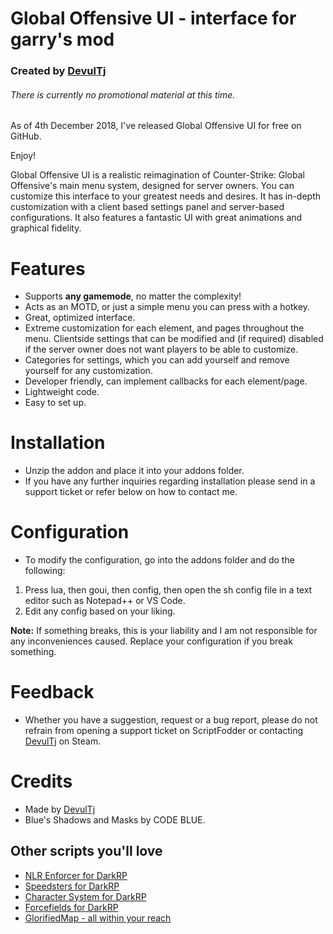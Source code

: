 # Global Offensive UI - interface for garry's mod
### Created by [DevulTj](https://steamcommunity.com/id/devul)
###### There is currently no promotional material at this time.

As of 4th December 2018, I've released Global Offensive UI for free on GitHub.

Enjoy!

Global Offensive UI is a realistic reimagination of Counter-Strike: Global Offensive's main menu system, designed for server owners. You can customize this interface to your greatest needs and desires. It has in-depth customization with a client based settings panel and server-based configurations. It also features a fantastic UI with great animations and graphical fidelity.

# Features
- Supports **any gamemode**, no matter the complexity!
- Acts as an MOTD, or just a simple menu you can press with a hotkey.
- Great, optimized interface.
- Extreme customization for each element, and pages throughout the menu. Clientside settings that can be modified and (if required) disabled if the server owner does not want players to be able to customize.
- Categories for settings, which you can add yourself and remove yourself for any customization.
- Developer friendly, can implement callbacks for each element/page.
- Lightweight code.
- Easy to set up.

# Installation

- Unzip the addon and place it into your addons folder.
- If you have any further inquiries regarding installation please send in a support ticket or refer below on how to contact me.

# Configuration

- To modify the configuration, go into the addons folder and do the following:

1. Press lua, then goui, then config, then open the sh config file in a text editor such as Notepad++ or VS Code.
2. Edit any config based on your liking. 

**Note:** If something breaks, this is your liability and I am not responsible for any inconveniences caused. Replace your configuration if you break something.

# Feedback

- Whether you have a suggestion, request or a bug report, please do not refrain from opening a support ticket on ScriptFodder or contacting [DevulTj](https://steamcommunity.com/id/devul) on Steam.

# Credits

- Made by [DevulTj](https://steamcommunity.com/id/devul)
- Blue's Shadows and Masks by CODE BLUE.

## Other scripts you'll love
- [NLR Enforcer for DarkRP](https://scriptfodder.com/scripts/view/2791)
- [Speedsters for DarkRP](https://scriptfodder.com/scripts/view/2360)
- [Character System for DarkRP](https://scriptfodder.com/scripts/view/2935)
- [Forcefields for DarkRP](https://scriptfodder.com/scripts/view/3462)
- [GlorifiedMap - all within your reach](https://www.gmodstore.com/scripts/view/4008)
